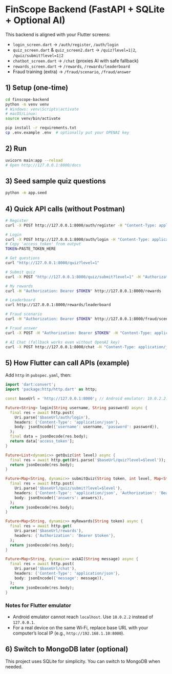 # FinScope Backend (FastAPI + SQLite + Optional AI)

This backend is aligned with your Flutter screens:
- `login_screen.dart` → `/auth/register`, `/auth/login`
- `quiz_screen.dart` & `quiz_screen2.dart` → `/quiz?level=1|2`, `/quiz/submit?level=1|2`
- `chatbot_screen.dart` → `/chat` (proxies AI with safe fallback)
- `rewards_screen.dart` → `/rewards`, `/rewards/leaderboard`
- Fraud training (extra) → `/fraud/scenario`, `/fraud/answer`

## 1) Setup (one-time)

```bash
cd finscope-backend
python -m venv venv
# Windows: venv\Scripts\activate
# macOS/Linux:
source venv/bin/activate

pip install -r requirements.txt
cp .env.example .env  # optionally put your OPENAI key
```

## 2) Run

```bash
uvicorn main:app --reload
# Open http://127.0.0.1:8000/docs
```

## 3) Seed sample quiz questions

```bash
python -m app.seed
```

## 4) Quick API calls (without Postman)

```bash
# Register
curl -X POST http://127.0.0.1:8000/auth/register -H "Content-Type: application/json" -d "{\"username\":\"test\", \"password\":\"123456\"}"

# Login
curl -X POST http://127.0.0.1:8000/auth/login -H "Content-Type: application/json" -d "{\"username\":\"test\", \"password\":\"123456\"}"
# Copy 'access_token' from output
TOKEN=PASTE_TOKEN_HERE

# Get questions
curl "http://127.0.0.1:8000/quiz?level=1"

# Submit quiz
curl -X POST "http://127.0.0.1:8000/quiz/submit?level=1" -H "Authorization: Bearer $TOKEN" -H "Content-Type: application/json" -d "{\"answers\":{\"1\":\"C\",\"2\":\"B\"}}"

# My rewards
curl -H "Authorization: Bearer $TOKEN" http://127.0.0.1:8000/rewards

# Leaderboard
curl http://127.0.0.1:8000/rewards/leaderboard

# Fraud scenario
curl -H "Authorization: Bearer $TOKEN" http://127.0.0.1:8000/fraud/scenario

# Fraud answer
curl -X POST -H "Authorization: Bearer $TOKEN" -H "Content-Type: application/json" http://127.0.0.1:8000/fraud/answer -d "{\"id\":\"OTP123\", \"answer\":\"No\"}"

# AI Chat (fallback works even without OpenAI key)
curl -X POST http://127.0.0.1:8000/chat -H "Content-Type: application/json" -d "{\"message\":\"How to avoid OTP scams?\"}"
```

## 5) How Flutter can call APIs (example)

Add `http` in `pubspec.yaml`, then:

```dart
import 'dart:convert';
import 'package:http/http.dart' as http;

const baseUrl = 'http://127.0.0.1:8000'; // Android emulator: 10.0.2.2:8000

Future<String> login(String username, String password) async {
  final res = await http.post(
    Uri.parse('$baseUrl/auth/login'),
    headers: {'Content-Type': 'application/json'},
    body: jsonEncode({'username': username, 'password': password}),
  );
  final data = jsonDecode(res.body);
  return data['access_token'];
}

Future<List<dynamic>> getQuiz(int level) async {
  final res = await http.get(Uri.parse('$baseUrl/quiz?level=$level'));
  return jsonDecode(res.body);
}

Future<Map<String, dynamic>> submitQuiz(String token, int level, Map<String, String> answers) async {
  final res = await http.post(
    Uri.parse('$baseUrl/quiz/submit?level=$level'),
    headers: {'Content-Type': 'application/json', 'Authorization': 'Bearer $token'},
    body: jsonEncode({'answers': answers}),
  );
  return jsonDecode(res.body);
}

Future<Map<String, dynamic>> myRewards(String token) async {
  final res = await http.get(
    Uri.parse('$baseUrl/rewards'),
    headers: {'Authorization': 'Bearer $token'},
  );
  return jsonDecode(res.body);
}

Future<Map<String, dynamic>> askAI(String message) async {
  final res = await http.post(
    Uri.parse('$baseUrl/chat'),
    headers: {'Content-Type': 'application/json'},
    body: jsonEncode({'message': message}),
  );
  return jsonDecode(res.body);
}
```

### Notes for Flutter emulator
- Android emulator cannot reach `localhost`. Use `10.0.2.2` instead of `127.0.0.1`.
- For a real device on the same Wi‑Fi, replace base URL with your computer’s local IP (e.g., `http://192.168.1.10:8000`).

## 6) Switch to MongoDB later (optional)
This project uses SQLite for simplicity. You can switch to MongoDB when needed.
